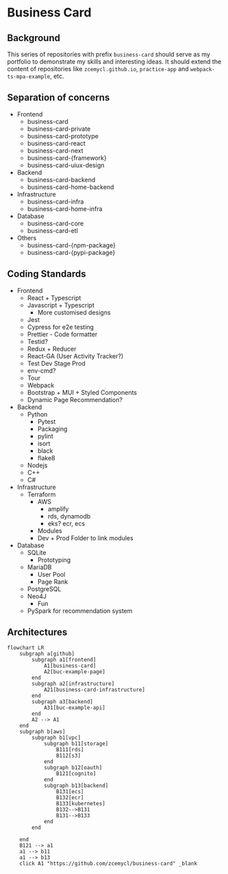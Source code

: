 # Business Card
## Background
This series of repositories with prefix `business-card` should serve as my portfolio to demonstrate my skills and interesting ideas. It should extend the content of repositories like `zcemycl.github.io`, `practice-app` and `webpack-ts-mpa-example`, etc. 

## Separation of concerns
- Frontend
    - business-card
    - business-card-private
    - business-card-prototype
    - business-card-react
    - business-card-next
    - business-card-{framework}
    - business-card-uiux-design
- Backend
    - business-card-backend
    - business-card-home-backend
- Infrastructure
    - business-card-infra
    - business-card-home-infra
- Database
    - business-card-core
    - business-card-etl
- Others
    - business-card-{npm-package}
    - business-card-{pypi-package}

## Coding Standards
- Frontend
    - React + Typescript
    - Javascript + Typescript
        - More customised designs
    - Jest
    - Cypress for e2e testing
    - Prettier - Code formatter
    - Testid?
    - Redux + Reducer
    - React-GA (User Activity Tracker?)
    - Test Dev Stage Prod
    - env-cmd?
    - Tour
    - Webpack
    - Bootstrap + MUI + Styled Components
    - Dynamic Page Recommendation?
- Backend
    - Python 
        - Pytest
        - Packaging 
        - pylint 
        - isort 
        - black 
        - flake8
    - Nodejs
    - C++
    - C#
- Infrastructure
    - Terraform 
        - AWS
            - amplify
            - rds, dynamodb
            - eks? ecr, ecs
        - Modules
        - Dev + Prod Folder to link modules
- Database 
    - SQLite
        - Prototyping
    - MariaDB
        - User Pool
        - Page Rank
    - PostgreSQL
    - Neo4J
        - Fun
    - PySpark for recommendation system

## Architectures

```mermaid
flowchart LR
    subgraph a[github]
        subgraph a1[frontend]
            A1[business-card]
            A2[buc-example-page]
        end
        subgraph a2[infrastructure]
            A21[business-card-infrastructure]
        end
        subgraph a3[backend]
            A31[buc-example-api]
        end
        A2 --> A1
    end
    subgraph b[aws]
        subgraph b1[vpc]
            subgraph b11[storage]
                B111[rds]
                B112[s3]
            end
            subgraph b12[oauth]
                B121[cognito]
            end
            subgraph b13[backend]
                B131[ecs]
                B132[ecr]
                B133[kubernetes]
                B132-->B131
                B131-->B133
            end
        end
        
    end
    B121 --> a1
    a1 --> b11
    a1 --> b13
    click A1 "https://github.com/zcemycl/business-card" _blank

```